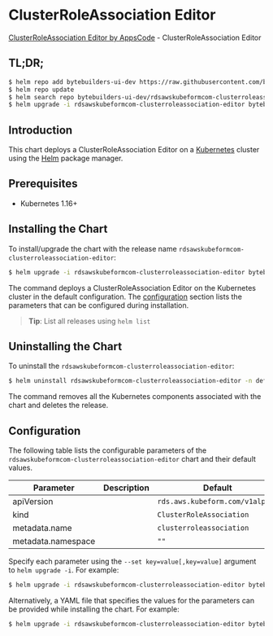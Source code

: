 # ClusterRoleAssociation Editor

[ClusterRoleAssociation Editor by AppsCode](https://byte.builders) - ClusterRoleAssociation Editor

## TL;DR;

```bash
$ helm repo add bytebuilders-ui-dev https://raw.githubusercontent.com/bytebuilders/ui-wizards/
$ helm repo update
$ helm search repo bytebuilders-ui-dev/rdsawskubeformcom-clusterroleassociation-editor --version=v0.4.17
$ helm upgrade -i rdsawskubeformcom-clusterroleassociation-editor bytebuilders-ui-dev/rdsawskubeformcom-clusterroleassociation-editor -n default --create-namespace --version=v0.4.17
```

## Introduction

This chart deploys a ClusterRoleAssociation Editor on a [Kubernetes](http://kubernetes.io) cluster using the [Helm](https://helm.sh) package manager.

## Prerequisites

- Kubernetes 1.16+

## Installing the Chart

To install/upgrade the chart with the release name `rdsawskubeformcom-clusterroleassociation-editor`:

```bash
$ helm upgrade -i rdsawskubeformcom-clusterroleassociation-editor bytebuilders-ui-dev/rdsawskubeformcom-clusterroleassociation-editor -n default --create-namespace --version=v0.4.17
```

The command deploys a ClusterRoleAssociation Editor on the Kubernetes cluster in the default configuration. The [configuration](#configuration) section lists the parameters that can be configured during installation.

> **Tip**: List all releases using `helm list`

## Uninstalling the Chart

To uninstall the `rdsawskubeformcom-clusterroleassociation-editor`:

```bash
$ helm uninstall rdsawskubeformcom-clusterroleassociation-editor -n default
```

The command removes all the Kubernetes components associated with the chart and deletes the release.

## Configuration

The following table lists the configurable parameters of the `rdsawskubeformcom-clusterroleassociation-editor` chart and their default values.

|     Parameter      | Description |                  Default                   |
|--------------------|-------------|--------------------------------------------|
| apiVersion         |             | <code>rds.aws.kubeform.com/v1alpha1</code> |
| kind               |             | <code>ClusterRoleAssociation</code>        |
| metadata.name      |             | <code>clusterroleassociation</code>        |
| metadata.namespace |             | <code>""</code>                            |


Specify each parameter using the `--set key=value[,key=value]` argument to `helm upgrade -i`. For example:

```bash
$ helm upgrade -i rdsawskubeformcom-clusterroleassociation-editor bytebuilders-ui-dev/rdsawskubeformcom-clusterroleassociation-editor -n default --create-namespace --version=v0.4.17 --set apiVersion=rds.aws.kubeform.com/v1alpha1
```

Alternatively, a YAML file that specifies the values for the parameters can be provided while
installing the chart. For example:

```bash
$ helm upgrade -i rdsawskubeformcom-clusterroleassociation-editor bytebuilders-ui-dev/rdsawskubeformcom-clusterroleassociation-editor -n default --create-namespace --version=v0.4.17 --values values.yaml
```
